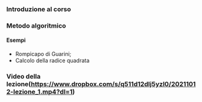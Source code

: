### Introduzione al corso

### Metodo algoritmico

#### Esempi

* Rompicapo di Guarini;
* Calcolo della radice quadrata


### Video della lezione(https://www.dropbox.com/s/q511d12dlj5yzl0/20211012-lezione_1.mp4?dl=1)
